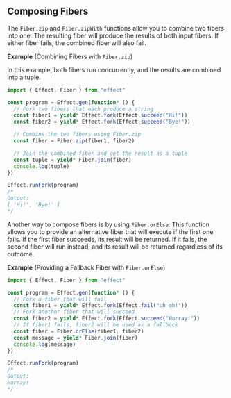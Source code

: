 ## Composing Fibers

The `Fiber.zip` and `Fiber.zipWith` functions allow you to combine two fibers into one. The resulting fiber will produce the results of both input fibers. If either fiber fails, the combined fiber will also fail.

**Example** (Combining Fibers with `Fiber.zip`)

In this example, both fibers run concurrently, and the results are combined into a tuple.

```ts twoslash
import { Effect, Fiber } from "effect"

const program = Effect.gen(function* () {
  // Fork two fibers that each produce a string
  const fiber1 = yield* Effect.fork(Effect.succeed("Hi!"))
  const fiber2 = yield* Effect.fork(Effect.succeed("Bye!"))

  // Combine the two fibers using Fiber.zip
  const fiber = Fiber.zip(fiber1, fiber2)

  // Join the combined fiber and get the result as a tuple
  const tuple = yield* Fiber.join(fiber)
  console.log(tuple)
})

Effect.runFork(program)
/*
Output:
[ 'Hi!', 'Bye!' ]
*/
```

Another way to compose fibers is by using `Fiber.orElse`. This function allows you to provide an alternative fiber that will execute if the first one fails. If the first fiber succeeds, its result will be returned. If it fails, the second fiber will run instead, and its result will be returned regardless of its outcome.

**Example** (Providing a Fallback Fiber with `Fiber.orElse`)

```ts twoslash
import { Effect, Fiber } from "effect"

const program = Effect.gen(function* () {
  // Fork a fiber that will fail
  const fiber1 = yield* Effect.fork(Effect.fail("Uh oh!"))
  // Fork another fiber that will succeed
  const fiber2 = yield* Effect.fork(Effect.succeed("Hurray!"))
  // If fiber1 fails, fiber2 will be used as a fallback
  const fiber = Fiber.orElse(fiber1, fiber2)
  const message = yield* Fiber.join(fiber)
  console.log(message)
})

Effect.runFork(program)
/*
Output:
Hurray!
*/
```
